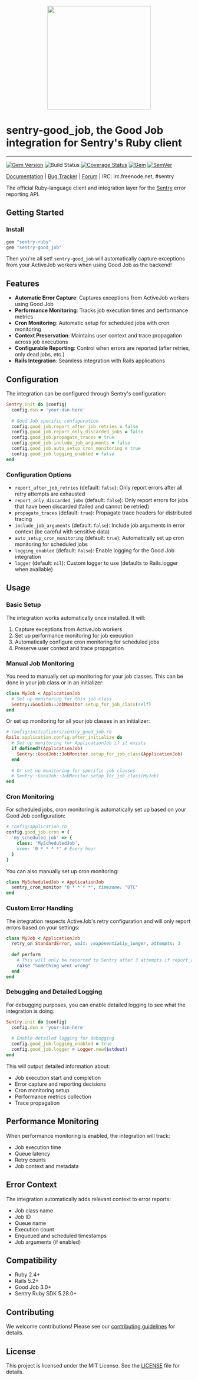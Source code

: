 <p align="center">
  <a href="https://sentry.io" target="_blank" align="center">
    <img src="https://sentry-brand.storage.googleapis.com/sentry-logo-black.png" width="280">
  </a>
  <br>
</p>

# sentry-good_job, the Good Job integration for Sentry's Ruby client

---

[![Gem Version](https://img.shields.io/gem/v/sentry-good_job.svg)](https://rubygems.org/gems/sentry-good_job)
![Build Status](https://github.com/getsentry/sentry-ruby/actions/workflows/sentry_good_job_test.yml/badge.svg)
[![Coverage Status](https://img.shields.io/codecov/c/github/getsentry/sentry-ruby/master?logo=codecov)](https://codecov.io/gh/getsentry/sentry-ruby/branch/master)
[![Gem](https://img.shields.io/gem/dt/sentry-good_job.svg)](https://rubygems.org/gems/sentry-good_job/)
[![SemVer](https://api.dependabot.com/badges/compatibility_score?dependency-name=sentry-good_job&package-manager=bundler&version-scheme=semver)](https://dependabot.com/compatibility-score.html?dependency-name=sentry-good_job&package-manager=bundler&version-scheme=semver)

[Documentation](https://docs.sentry.io/platforms/ruby/guides/good_job/) | [Bug Tracker](https://github.com/getsentry/sentry-ruby/issues) | [Forum](https://forum.sentry.io/) | IRC: irc.freenode.net, #sentry

The official Ruby-language client and integration layer for the [Sentry](https://github.com/getsentry/sentry) error reporting API.

## Getting Started

### Install

```ruby
gem "sentry-ruby"
gem "sentry-good_job"
```

Then you're all set! `sentry-good_job` will automatically capture exceptions from your ActiveJob workers when using Good Job as the backend!

## Features

- **Automatic Error Capture**: Captures exceptions from ActiveJob workers using Good Job
- **Performance Monitoring**: Tracks job execution times and performance metrics
- **Cron Monitoring**: Automatic setup for scheduled jobs with cron monitoring
- **Context Preservation**: Maintains user context and trace propagation across job executions
- **Configurable Reporting**: Control when errors are reported (after retries, only dead jobs, etc.)
- **Rails Integration**: Seamless integration with Rails applications

## Configuration

The integration can be configured through Sentry's configuration:

```ruby
Sentry.init do |config|
  config.dsn = 'your-dsn-here'
  
  # Good Job specific configuration
  config.good_job.report_after_job_retries = false
  config.good_job.report_only_discarded_jobs = false
  config.good_job.propagate_traces = true
  config.good_job.include_job_arguments = false
  config.good_job.auto_setup_cron_monitoring = true
  config.good_job.logging_enabled = false
end
```

### Configuration Options

- `report_after_job_retries` (default: `false`): Only report errors after all retry attempts are exhausted
- `report_only_discarded_jobs` (default: `false`): Only report errors for jobs that have been discarded (failed and cannot be retried)
- `propagate_traces` (default: `true`): Propagate trace headers for distributed tracing
- `include_job_arguments` (default: `false`): Include job arguments in error context (be careful with sensitive data)
- `auto_setup_cron_monitoring` (default: `true`): Automatically set up cron monitoring for scheduled jobs
- `logging_enabled` (default: `false`): Enable logging for the Good Job integration
- `logger` (default: `nil`): Custom logger to use (defaults to Rails.logger when available)

## Usage

### Basic Setup

The integration works automatically once installed. It will:

1. Capture exceptions from ActiveJob workers
2. Set up performance monitoring for job execution
3. Automatically configure cron monitoring for scheduled jobs
4. Preserve user context and trace propagation

### Manual Job Monitoring

You need to manually set up monitoring for your job classes. This can be done in your job class or in an initializer:

```ruby
class MyJob < ApplicationJob
  # Set up monitoring for this job class
  Sentry::GoodJob::JobMonitor.setup_for_job_class(self)
end
```

Or set up monitoring for all your job classes in an initializer:

```ruby
# config/initializers/sentry_good_job.rb
Rails.application.config.after_initialize do
  # Set up monitoring for ApplicationJob if it exists
  if defined?(ApplicationJob)
    Sentry::GoodJob::JobMonitor.setup_for_job_class(ApplicationJob)
  end
  
  # Or set up monitoring for specific job classes
  # Sentry::GoodJob::JobMonitor.setup_for_job_class(MyJob)
end
```

### Cron Monitoring

For scheduled jobs, cron monitoring is automatically set up based on your Good Job configuration:

```ruby
# config/application.rb
config.good_job.cron = {
  'my_scheduled_job' => {
    class: 'MyScheduledJob',
    cron: '0 * * * *' # Every hour
  }
}
```

You can also manually set up cron monitoring:

```ruby
class MyScheduledJob < ApplicationJob
  sentry_cron_monitor "0 * * * *", timezone: "UTC"
end
```

### Custom Error Handling

The integration respects ActiveJob's retry configuration and will only report errors based on your settings:

```ruby
class MyJob < ApplicationJob
  retry_on StandardError, wait: :exponentially_longer, attempts: 3
  
  def perform
    # This will only be reported to Sentry after 3 attempts if report_after_job_retries is true
    raise "Something went wrong"
  end
end
```

### Debugging and Detailed Logging

For debugging purposes, you can enable detailed logging to see what the integration is doing:

```ruby
Sentry.init do |config|
  config.dsn = 'your-dsn-here'
  
  # Enable detailed logging for debugging
  config.good_job.logging_enabled = true
  config.good_job.logger = Logger.new($stdout)
end
```

This will output detailed information about:
- Job execution start and completion
- Error capture and reporting decisions
- Cron monitoring setup
- Performance metrics collection
- Trace propagation

## Performance Monitoring

When performance monitoring is enabled, the integration will track:

- Job execution time
- Queue latency
- Retry counts
- Job context and metadata

## Error Context

The integration automatically adds relevant context to error reports:

- Job class name
- Job ID
- Queue name
- Execution count
- Enqueued and scheduled timestamps
- Job arguments (if enabled)

## Compatibility

- Ruby 2.4+
- Rails 5.2+
- Good Job 3.0+
- Sentry Ruby SDK 5.28.0+

## Contributing

We welcome contributions! Please see our [contributing guidelines](https://github.com/getsentry/sentry-ruby/blob/master/CONTRIBUTING.md) for details.

## License

This project is licensed under the MIT License. See the [LICENSE](LICENSE.txt) file for details.
